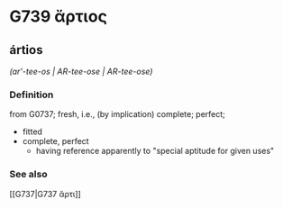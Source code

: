# G739 ἄρτιος

## ártios

_(ar'-tee-os | AR-tee-ose | AR-tee-ose)_

### Definition

from G0737; fresh, i.e., (by implication) complete; perfect; 

- fitted
- complete, perfect
  - having reference apparently to &quot;special aptitude for given uses&quot;

### See also

[[G737|G737 ἄρτι]]

